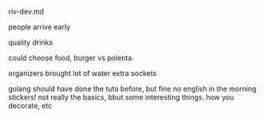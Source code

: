 riv-dev.md

people arrive early

quality drinks

could choose food, burger vs polenta

organizers brought lot of water
extra sockets

golang
should have done the tuto before, but fine
no english in the morning
stickers!
not really the basics, bbut some interesting things. how you decorate, etc